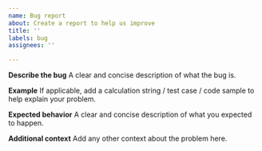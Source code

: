 ```yaml
---
name: Bug report
about: Create a report to help us improve
title: ''
labels: bug
assignees: ''

---
```


**Describe the bug**
A clear and concise description of what the bug is.

**Example**
If applicable, add a calculation string / test case / code sample to help explain your problem.

**Expected behavior**
A clear and concise description of what you expected to happen.

**Additional context**
Add any other context about the problem here.
